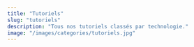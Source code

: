 ```yaml
---
title: "Tutoriels"
slug: "tutoriels"
description: "Tous nos tutoriels classés par technologie."
image: "/images/categories/tutoriels.jpg"
---
```

